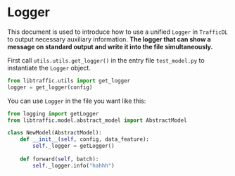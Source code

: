 # Logger

This document is used to introduce how to use a unified `Logger` in `TrafficDL` to output necessary auxiliary information. **The logger that can show a message on standard output and write it into the file simultaneously.**

First call `utils.utils.get_logger()` in the entry file `test_model.py` to instantiate the `Logger` object.

```python
from libtraffic.utils import get_logger
logger = get_logger(config)
```

You can use `Logger` in the file you want like this:

```python
from logging import getLogger
from libtraffic.model.abstract_model import AbstractModel

class NewModel(AbstractModel):
    def __init__(self, config, data_feature):
        self._logger = getLogger()
        
    def forward(self, batch):
        self._logger.info("hahhh")
```

